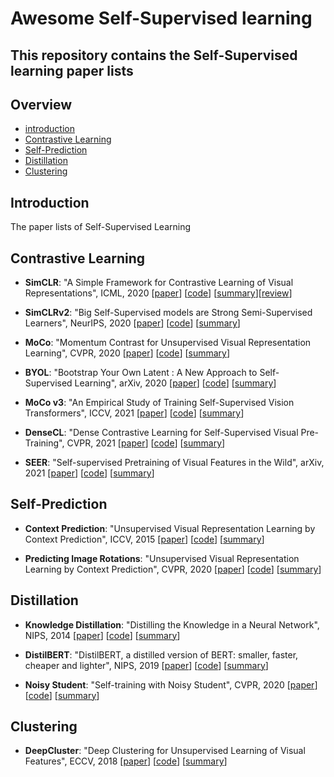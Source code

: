 # Awesome Self-Supervised learning

This repository contains the Self-Supervised learning paper lists
---

## Overview

- [introduction](#introduction)
- [Contrastive Learning](#Contrastive-Learning)
- [Self-Prediction](#Self-Prediction)
- [Distillation](#Distillation)
- [Clustering](#Clustering)

## Introduction

The paper lists of Self-Supervised Learning



## Contrastive Learning
- **SimCLR**: "A Simple Framework for Contrastive Learning of Visual Representations", ICML, 2020 [[paper](https://arxiv.org/abs/2002.05709)] [[code](https://github.com/sthalles/SimCLR)] [[summary](summary/SimCLR.md)][[review](review/SimCLR.md)]

- **SimCLRv2**: "Big Self-Supervised models are Strong Semi-Supervised Learners", NeurIPS, 2020 [[paper](https://arxiv.org/abs/2006.10029v2)] [[code](https://github.com/google-research/simclr)] [[summary](summary/SimCLRv2.md)]

- **MoCo**: "Momentum Contrast for Unsupervised Visual Representation Learning", CVPR, 2020 [[paper](https://arxiv.org/abs/2104.02057)] [[code](https://github.com/facebookresearch/moco)] [[summary](summary/moco.md)]

- **BYOL**: "Bootstrap Your Own Latent : A New Approach to Self-Supervised Learning", arXiv, 2020 [[paper](https://arxiv.org/abs/2006.07733)] [[code](https://github.com/open-mmlab/mmselfsup)] [[summary](summary/BYOL.md)]

- **MoCo v3**: "An Empirical Study of Training Self-Supervised Vision Transformers", ICCV, 2021 [[paper](https://arxiv.org/pdf/2011.09157.pdf)] [[code](https://github.com/facebookresearch/moco-v3)] [[summary](summary/MoCo_v3.md)]

- **DenseCL**: "Dense Contrastive Learning for Self-Supervised Visual Pre-Training", CVPR, 2021 [[paper](https://arxiv.org/abs/1911.05722)] [[code](https://github.com/WXinlong/DenseCL)] [[summary](summary/MoCo.md)]

- **SEER**: "Self-supervised Pretraining of Visual Features in the Wild", arXiv, 2021 [[paper](https://arxiv.org/abs/2103.01988)] [[code](https://github.com/facebookresearch/vissl)] [[summary](summary/SEER.md)]

## Self-Prediction
- **Context Prediction**: "Unsupervised Visual Representation Learning by Context Prediction", ICCV, 2015 [[paper](https://arxiv.org/pdf/1505.05192.pdf)] [[code](https://github.com/open-mmlab/mmselfsup/tree/main/configs/selfsup/relative_loc)] [[summary](summary/Context_Prediction.md)]

- **Predicting Image Rotations**: "Unsupervised Visual Representation Learning by Context Prediction", CVPR, 2020 [[paper](https://arxiv.org/pdf/1803.07728.pdf)] [[code](https://github.com/gidariss/FeatureLearningRotNet)] [[summary](summary/Predicting_Image_Rotations.md)]

## Distillation
- **Knowledge Distillation**: "Distilling the Knowledge in a Neural Network", NIPS, 2014 [[paper](https://arxiv.org/pdf/1503.02531.pdf)] [[code](https://github.com/SforAiDl/KD_Lib)] [[summary](summary/Knowledge_Distillation.md)]
  
- **DistilBERT**: "DistilBERT, a distilled version of BERT: smaller, faster, cheaper and lighter", NIPS, 2019 [[paper](https://arxiv.org/pdf/1910.01108.pdf)] [[code](https://github.com/huggingface/transformers/blob/main/src/transformers/models/distilbert/modeling_distilbert.py)] [[summary](summary/DistilBERT.md)]

- **Noisy Student**: "Self-training with Noisy Student", CVPR, 2020 [[paper](https://arxiv.org/pdf/1911.04252.pdf)] [[code](https://github.com/google-research/noisystudent)] [[summary](summary/Noisy_Student.md)]

## Clustering
- **DeepCluster**: "Deep Clustering for Unsupervised Learning of Visual Features", ECCV, 2018 [[paper](https://arxiv.org/pdf/1807.05520.pdf)] [[code](https://github.com/facebookresearch/deepcluster)] [[summary](summary/DeepCluster.md)]
